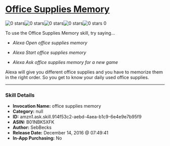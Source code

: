 # [Office Supplies Memory](http://alexa.amazon.com/#skills/amzn1.ask.skill.914f53c2-aebd-4aea-b1c9-6e4e9e7b95f9)
![0 stars](../../images/ic_star_border_black_18dp_1x.png)![0 stars](../../images/ic_star_border_black_18dp_1x.png)![0 stars](../../images/ic_star_border_black_18dp_1x.png)![0 stars](../../images/ic_star_border_black_18dp_1x.png)![0 stars](../../images/ic_star_border_black_18dp_1x.png) 0

To use the Office Supplies Memory skill, try saying...

* *Alexa Open office supplies memory*

* *Alexa Start office supplies memory*

* *Alexa Ask office supplies memory for a new game*

Alexa will give you different office supplies and you have to memorize them in the right order. So you get to know your daily used office supplies.

***

### Skill Details

* **Invocation Name:** office supplies memory
* **Category:** null
* **ID:** amzn1.ask.skill.914f53c2-aebd-4aea-b1c9-6e4e9e7b95f9
* **ASIN:** B01NBK5XFK
* **Author:** SebBecks
* **Release Date:** December 14, 2016 @ 07:49:41
* **In-App Purchasing:** No
